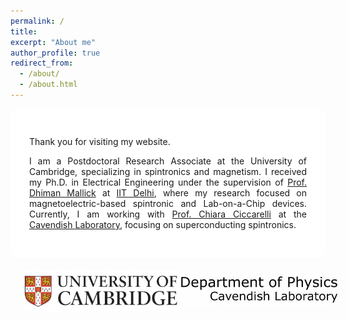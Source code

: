 ```yaml
---
permalink: /
title: 
excerpt: "About me"
author_profile: true
redirect_from: 
  - /about/
  - /about.html
---
```


<div style="max-width: 900px; margin: 0 auto; text-align: justify; background: rgba(255, 255, 255, 0.85); padding: 30px; border-radius: 10px;">
  <p>Thank you for visiting my website.</p>
  <p>
    I am a Postdoctoral Research Associate at the University of Cambridge, specializing in spintronics and magnetism. I received my Ph.D. in Electrical Engineering under the supervision of 
    <a href="https://sites.google.com/site/dhimanmallick/home">Prof. Dhiman Mallick</a> at 
    <a href="https://home.iitd.ac.in/">IIT Delhi</a>, where my research focused on magnetoelectric-based spintronic and Lab-on-a-Chip devices. 
    Currently, I am working with <a href="https://www.ciccarelli.phy.cam.ac.uk/">Prof. Chiara Ciccarelli</a> at the 
    <a href="https://www.phy.cam.ac.uk/">Cavendish Laboratory</a>, focusing on superconducting spintronics.
  </p>
</div>

<div style="width: 100%; display: flex; justify-content: space-between; align-items: center; padding: 20px;">
  <a href="https://www.cam.ac.uk/" target="_blank">
    <img src="/images/l1.jpg" alt="Logo 1" style="width: 300px;">
  </a>
  <a href="https://www.phy.cam.ac.uk/" target="_blank">
    <img src="/images/l2.jpeg" alt="Logo 2" style="width: 300px;">
  </a>
</div>
